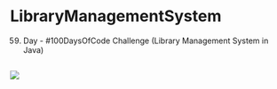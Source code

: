 # LibraryManagementSystem
59. Day - #100DaysOfCode Challenge (Library Management System in Java)

##
![](https://images.squarespace-cdn.com/content/v1/54000eb8e4b0c3314cbc8905/1478530332282-7TTIHXC7ZWWI06DZCV26/AC_GIF_04.gif)

